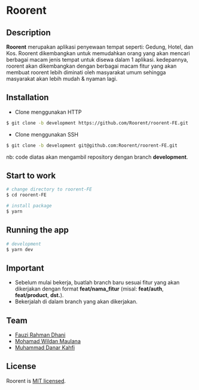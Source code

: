 <p align="center">
  <h1> Roorent </h1>
</p>

## Description

<b>Roorent</b> merupakan aplikasi penyewaan tempat seperti: Gedung, Hotel, dan Kos. Roorent dikembangkan untuk memudahkan orang yang akan mencari berbagai macam jenis tempat untuk disewa dalam 1 aplikasi. kedepannya, roorent akan dikembangkan dengan berbagai macam fitur yang akan membuat roorent lebih diminati oleh masyarakat umum sehingga masyarakat akan lebih mudah & nyaman lagi.

## Installation

- Clone menggunakan HTTP

```bash
$ git clone -b development https://github.com/Roorent/roorent-FE.git
```

- Clone menggunakan SSH

```bash
$ git clone -b development git@github.com:Roorent/roorent-FE.git
```

nb: code diatas akan mengambil repository dengan branch <b>development</b>.

## Start to work

```bash
# change directory to roorent-FE
$ cd roorent-FE

# install package
$ yarn
```

## Running the app

```bash
# development
$ yarn dev
```

## Important

- Sebelum mulai bekerja, buatlah branch baru sesuai fitur yang akan dikerjakan dengan format <b>feat/nama_fitur</b> (misal: <b>feat/auth</b>, <b>feat/product</b>, <b>dst.</b>).
- Bekerjalah di dalam branch yang akan dikerjakan.

## Team

- [Fauzi Rahman Dhani](https://github.com/Fauzi0309)
- [Mohamad Wildan Maulana](https://github.com/maulanadata)
- [Muhammad Danar Kahfi](https://github.com/DanarKahfi)

## License

Roorent is [MIT licensed](LICENSE).
